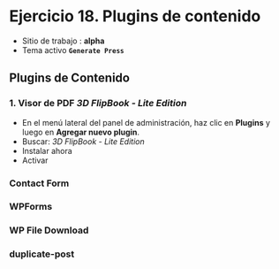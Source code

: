 # Ejercicio 18.  Plugins de contenido

- Sitio de trabajo : **alpha**
- Tema activo **`Generate Press`**

## Plugins de Contenido


### 1. Visor de PDF  _3D FlipBook - Lite Edition_

- En el menú lateral del panel de administración, haz clic en **Plugins** y luego en **Agregar nuevo plugin**.
- Buscar: _3D FlipBook - Lite Edition_
- Instalar ahora
- Activar


#### 



### Contact Form 



### **WPForms**

### **WP File Download**
### duplicate-post














<!--stackedit_data:
eyJoaXN0b3J5IjpbLTIxMDU4NDUxNzYsLTk4MzE5NzUwNSwtNT
E1ODkxODZdfQ==
-->